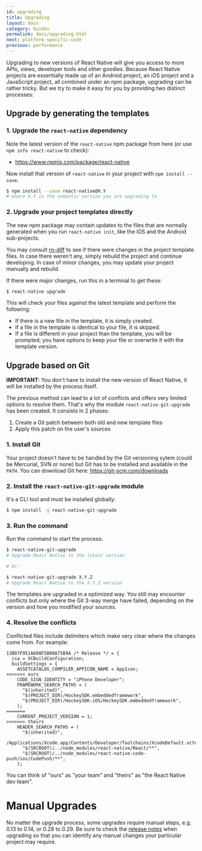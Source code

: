 ```yaml
---
id: upgrading
title: Upgrading
layout: docs
category: Guides
permalink: docs/upgrading.html
next: platform-specific-code
previous: performance
---
```


Upgrading to new versions of React Native will give you access to more APIs, views, developer tools
and other goodies. Because React Native projects are essentially made up of an Android project, an
iOS project and a JavaScript project, all combined under an npm package, upgrading can be rather
tricky. But we try to make it easy for you by providing two distinct processes:

## Upgrade by generating the templates

### 1. Upgrade the `react-native` dependency

Note the latest version of the `react-native` npm package from here (or use `npm info react-native` to check):

* https://www.npmjs.com/package/react-native

Now install that version of `react-native` in your project with `npm install --save`.

```sh
$ npm install --save react-native@X.Y 
# where X.Y is the semantic version you are upgrading to
```

### 2. Upgrade your project templates directly

The new npm package may contain updates to the files that are normally generated when you
run `react-native init`, like the iOS and the Android sub-projects.

You may consult [rn-diff](https://github.com/ncuillery/rn-diff) to see if there were changes in the project template files.
In case there weren't any, simply rebuild the project and continue developing. In case of minor changes, you may update your project manually and rebuild.

If there were major changes, run this in a terminal to get these:

```sh
$ react-native upgrade
```

This will check your files against the latest template and perform the following:

* If there is a new file in the template, it is simply created.
* If a file in the template is identical to your file, it is skipped.
* If a file is different in your project than the template, you will be prompted; you have options
  to keep your file or overwrite it with the template version.

## Upgrade based on Git

**IMPORTANT:** You don't have to install the new version of React Native, it will be installed by
the process itself.

The previous method can lead to a lot of conflicts and offers very limited options to resolve them.
That's why the module `react-native-git-upgrade` has been created. It consists in 2 phases:
1. Create a Git patch between both old and new template files
2. Apply this patch on the user's sources

### 1. Install Git
Your project doesn't have to be handled by the Git versioning sytem (could be Mercurial, SVN or none)
but Git has to be installed and available in the `PATH`. You can download Git here:
https://git-scm.com/downloads

### 2. Install the `react-native-git-upgrade` module

It's a CLI tool and must be installed globally:
```sh
$ npm install -g react-native-git-upgrade
```

### 3. Run the command

Run the command to start the process:
```sh
$ react-native-git-upgrade
# Upgrade React Native to the latest version

# Or:

$ react-native-git-upgrade X.Y.Z
# Upgrade React Native to the X.Y.Z version
```

The templates are upgraded in a optimized way. You still may encounter conflicts but only where the Git
3-way merge have failed, depending on the version and how you modified your sources.

### 4. Resolve the conflicts

Conflicted files include delimiters which make very clear where the changes come from. For example:

```
13B07F951A680F5B00A75B9A /* Release */ = {
  isa = XCBuildConfiguration;
  buildSettings = {
    ASSETCATALOG_COMPILER_APPICON_NAME = AppIcon;
<<<<<<< ours
    CODE_SIGN_IDENTITY = "iPhone Developer";
    FRAMEWORK_SEARCH_PATHS = (
      "$(inherited)",
      "$(PROJECT_DIR)/HockeySDK.embeddedframework",
      "$(PROJECT_DIR)/HockeySDK-iOS/HockeySDK.embeddedframework",
    );
=======
    CURRENT_PROJECT_VERSION = 1;
>>>>>>> theirs
    HEADER_SEARCH_PATHS = (
      "$(inherited)",
      /Applications/Xcode.app/Contents/Developer/Toolchains/XcodeDefault.xctoolchain/usr/include,
      "$(SRCROOT)/../node_modules/react-native/React/**",
      "$(SRCROOT)/../node_modules/react-native-code-push/ios/CodePush/**",
    );
```

You can think of "ours" as "your team" and "theirs" as "the React Native dev team".

# Manual Upgrades

No matter the upgrade process, some upgrades require manual steps, e.g. 0.13 to 0.14, or 0.28 to 0.29.
Be sure to check the [release notes](https://github.com/facebook/react-native/releases) when upgrading
so that you can identify any manual changes your particular project may require.
